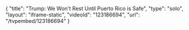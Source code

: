 {
    "title": "Trump: We Won't Rest Until Puerto Rico is Safe",
    "type": "solo",
    "layout": "iframe-static",
    "videoId": "123186694",
    "url": "\/tvpembed\/123186694"
}